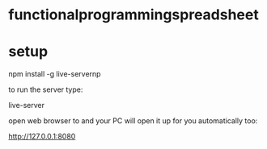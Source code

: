 # functionalprogrammingspreadsheet

# setup

npm install -g live-servernp 

to run the server type:

live-server

open web browser to and your PC will open it up for you automatically too:

http://127.0.0.1:8080